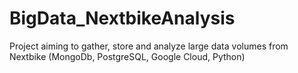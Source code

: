 # BigData_NextbikeAnalysis
Project aiming to gather, store and analyze large data volumes from Nextbike (MongoDb, PostgreSQL, Google Cloud, Python)
